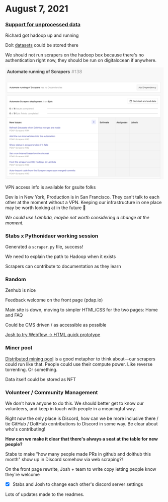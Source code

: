 # August 7, 2021

### [Support for unprocessed data](https://github.com/Police-Data-Accessibility-Project/PDAP-Scrapers/issues/80)

Richard got hadoop up and running

Dolt [datasets](https://www.dolthub.com/repositories/pdap/datasets) could be stored there

We should not run scrapers on the hadoop box because there's no authentication right now, they should be run on digitalocean if anywhere.&#x20;

![](../../.gitbook/assets/screen-shot-2021-08-07-at-7.33.19-pm.png)

VPN access info is available for gsuite folks

Dev is in New York, Production is in San Francisco. They can't talk to each other at the moment without a VPN. Keeping our infrastructure in one place may be worth looking at in the future :shrug:

_We could use Lambda, maybe not worth considering a change at the moment._

### Stabs x Pythonidaer working session

Generated a `scraper.py` file, success!

We need to explain the path to Hadoop when it exists

Scrapers can contribute to documentation as they learn

### Random

Zenhub is nice

Feedback welcome on the front page (pdap.io)

Main site is down, moving to simpler HTML/CSS for the two pages: Home and FAQ

Could be CMS driven / as accessible as possible

[Josh to try Webflow → HTML quick prototype](https://github.com/Police-Data-Accessibility-Project/PDAP.io/issues/37)

### Miner pool

[Distributed mining pool](https://www.investopedia.com/terms/m/mining-pool.asp) is a good metaphor to think about—our scrapers could run like that. People could use their compute power. Like reverse torrenting. Or something.

Data itself could be stored as NFT

### Volunteer / Community Management

We don't have anyone to do this. We should better get to know our volunteers, and keep in touch with people in a meaningful way.

Right now the only place is Discord, how can we be more inclusive there / tie GitHub / DoltHub contributions to Discord in some way. Be clear about who's contributing!

**How can we make it clear that there's always a seat at the table for new people?**

Stabs to make "how many people made PRs in github and dolthub this month" show up in Discord somehow via web scraping?!

On the front page rewrite, Josh + team to write copy letting people know they're welcome

* [x] Stabs and Josh to change each other's discord server settings

Lots of updates made to the readmes.&#x20;

